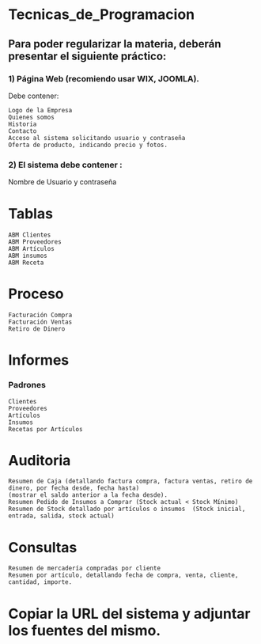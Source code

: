 # Tecnicas_de_Programacion
## Para poder regularizar la materia, deberán presentar el siguiente práctico:

### 1) Página Web (recomiendo usar WIX, JOOMLA).

Debe contener:

    Logo de la Empresa
    Quienes somos
    Historia
    Contacto
    Acceso al sistema solicitando usuario y contraseña
    Oferta de producto, indicando precio y fotos.

### 2) El sistema debe contener :
  Nombre de Usuario y contraseña

# Tablas
    ABM Clientes
    ABM Proveedores
    ABM Artículos
    ABM insumos
    ABM Receta

# Proceso

    Facturación Compra
    Facturación Ventas
    Retiro de Dinero

# Informes
### Padrones

    Clientes
    Proveedores
    Artículos
    Insumos
    Recetas por Artículos

# Auditoria

    Resumen de Caja (detallando factura compra, factura ventas, retiro de dinero, por fecha desde, fecha hasta) 
    (mostrar el saldo anterior a la fecha desde).
    Resumen Pedido de Insumos a Comprar (Stock actual < Stock Mínimo)
    Resumen de Stock detallado por artículos o insumos  (Stock inicial, entrada, salida, stock actual)

# Consultas

    Resumen de mercadería compradas por cliente
    Resumen por artículo, detallando fecha de compra, venta, cliente, cantidad, importe.

# Copiar la URL del sistema y adjuntar los  fuentes del mismo.
